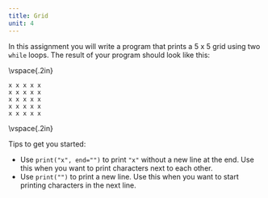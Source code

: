 ```yaml
---
title: Grid
unit: 4
---
```


In this assignment you will write a program that prints a 5 x 5 grid using two `while` loops. The result of your program should look like this:

\vspace{.2in}

```
x x x x x
x x x x x
x x x x x
x x x x x
x x x x x
```

\vspace{.2in}

Tips to get you started:

- Use `print("x", end="")` to print `"x"` without a new line at the end. Use this when you want to print characters next to each other.
- Use `print("")` to print a new line. Use this when you want to start printing characters in the next line.
